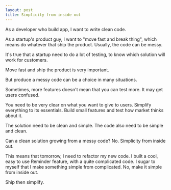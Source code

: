 ```yaml
---
layout: post
title: Simplicity from inside out
---
```

As a developer who build app, I want to write clean code.

  
As a startup's product guy, I want to "move fast and break thing", which means do whatever that ship the product. Usually, the code can be messy.

  
It's true that a startup need to do a lot of testing, to know which solution will work for customers.

  
Move fast and ship the product is very important.

  
But produce a messy code can be a choice in many situations.

  
Sometimes, more features doesn't mean that you can test more. It may get users confused.

  
You need to be very clear on what you want to give to users. Simplify everything to its essentials. Build small features and test how market thinks about it.

The solution need to be clean and simple. The code also need to be simple and clean.

  
Can a clean solution growing from a messy code? No. Simplicity from inside out.

  
This means that tomorrow, I need to refactor my new code. I built a cool, easy to use Reminder feature, with a quite complicated code. I sugar to myself that I make something simple from complicated. No, make it simple from inside out.

  
Ship then simplify.